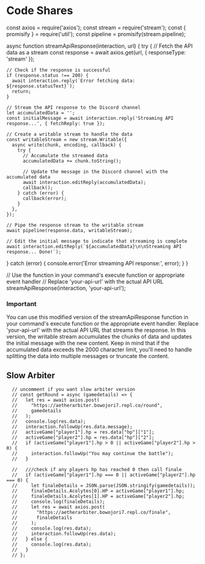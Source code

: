 # Code Shares

const axios = require('axios');
const stream = require('stream');
const { promisify } = require('util');
const pipeline = promisify(stream.pipeline);

async function streamApiResponse(interaction, url) {
  try {
    // Fetch the API data as a stream
    const response = await axios.get(url, { responseType: 'stream' });

    // Check if the response is successful
    if (response.status !== 200) {
      await interaction.reply(`Error fetching data: ${response.statusText}`);
      return;
    }

    // Stream the API response to the Discord channel
    let accumulatedData = '';
    const initialMessage = await interaction.reply('Streaming API response...', { fetchReply: true });

    // Create a writable stream to handle the data
    const writableStream = new stream.Writable({
      async write(chunk, encoding, callback) {
        try {
          // Accumulate the streamed data
          accumulatedData += chunk.toString();

          // Update the message in the Discord channel with the accumulated data
          await interaction.editReply(accumulatedData);
          callback();
        } catch (error) {
          callback(error);
        }
      },
    });

    // Pipe the response stream to the writable stream
    await pipeline(response.data, writableStream);

    // Edit the initial message to indicate that streaming is complete
    await interaction.editReply(`${accumulatedData}\n\nStreaming API response... Done!`);
  } catch (error) {
    console.error('Error streaming API response:', error);
  }
}

// Use the function in your command's execute function or appropriate event handler
// Replace 'your-api-url' with the actual API URL
streamApiResponse(interaction, 'your-api-url');

### Important
You can use this modified version of the streamApiResponse function in your command's execute function or the appropriate event handler. Replace 'your-api-url' with the actual API URL that streams the response.
In this version, the writable stream accumulates the chunks of data and updates the initial message with the new content. Keep in mind that if the accumulated data exceeds the 2000 character limit, you'll need to handle splitting the data into multiple messages or truncate the content.



## Slow Arbiter
      // uncomment if you want slow arbiter version      
      // const getRound = async (gamedetails) => {
      //   let res = await axios.post(
      //     "https://aetherarbiter.bowojori7.repl.co/round",
      //     gamedetails
      //   );
      //   console.log(res.data);
      //   interaction.followUp(res.data.message);
      //   activeGame["player1"].hp = res.data["hp"]["1"];
      //   activeGame["player2"].hp = res.data["hp"]["2"];
      //   if (activeGame["player1"].hp > 0 || activeGame["player2"].hp > 0) {
      //     interaction.followUp("You may continue the battle");
      //   }

      //   ///check if any players hp has reached 0 then call finale
      //   if (activeGame["player1"].hp === 0 || activeGame["player2"].hp === 0) {
      //     let finaleDetails = JSON.parse(JSON.stringify(gamedetails));
      //     finaleDetails.Acolytes[0].HP = activeGame["player1"].hp;
      //     finaleDetails.Acolytes[1].HP = activeGame["player2"].hp;
      //     console.log(finaleDetails);
      //     let res = await axios.post(
      //       "https://aetherarbiter.bowojori7.repl.co/finale",
      //       finaleDetails
      //     );
      //     console.log(res.data);
      //     interaction.followUp(res.data);
      //   } else {
      //     console.log(res.data);
      //   }
      // };